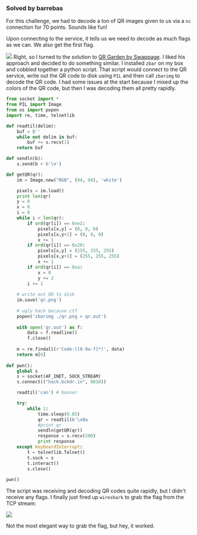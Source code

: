 ### Solved by barrebas

For this challenge, we had to decode a ton of QR images given to us via a `nc` connection for 70 points. Sounds like fun!

Upon connecting to the service, it tells us we need to decode as much flags as we can. We also get the first flag.

![](/images//2015/backdoor/qr/qr-00.png)
Right, so I turned to the solution to [QR Garden by Swappage](https://ctf-team.vulnhub.com/advent-ctf-2014-qr-garden/). I liked his approach and decided to do something similar. I installed `zbar` on my box and cobbled together a python script. That script would connect to the QR service, write out the QR code to disk using `PIL` and then call `zbarimg` to decode the QR code. I had some issues at the start because I mixed up the colors of the QR code, but then I was decoding them all pretty rapidly.

```python
from socket import *
from PIL import Image
from os import popen
import re, time, telnetlib

def readtil(delim):
    buf = b''
    while not delim in buf:
        buf += s.recv(1)
    return buf

def sendln(b):
    s.send(b + b'\n')

def getQR(qr):
    im = Image.new("RGB", (94, 94), 'white')

    pixels = im.load()
    print len(qr)
    y = 0
    x = 0
    i = 0
    while i < len(qr):
        if ord(qr[i]) == 0xe2:
            pixels[x,y] = (0, 0, 0)
            pixels[x,y+1] = (0, 0, 0)
            x += 1
        if ord(qr[i]) == 0x20:
            pixels[x,y] = (255, 255, 255)
            pixels[x,y+1] = (255, 255, 255)
            x += 1
        if ord(qr[i]) == 0xa:
            x = 0
            y += 2
        i += 1
    
    # write out QR to disk  
    im.save('qr.png')
    
    # ugly hack because ctf
    popen('zbarimg ./qr.png > qr.out')
    
    with open('qr.out') as f:
        data = f.readline()
        f.close()
    
    m = re.findall(r'Code:([0-9a-f]*)', data)
    return m[0]
    
def pwn():
    global s
    s = socket(AF_INET, SOCK_STREAM)
    s.connect(("hack.bckdr.in", 8010))

    readtil('can') # banner

    try:
        while 1:
            time.sleep(0.05)
            qr = readtil(b'\x0a                                          ')
            #print qr
            sendln(getQR(qr))
            response = s.recv(200)
            print response
    except KeyboardInterrupt:
        t = telnetlib.Telnet()
        t.sock = s
        t.interact()
        s.close()
    
pwn()
```

The script was receiving and decoding QR codes quite rapidly, but I didn't receive any flags. I finally just fired up `wireshark` to grab the flag from the TCP stream:


![](/images/2015/backdoor/qr/qr-01.png)

Not the most elegant way to grab the flag, but hey, it worked.

